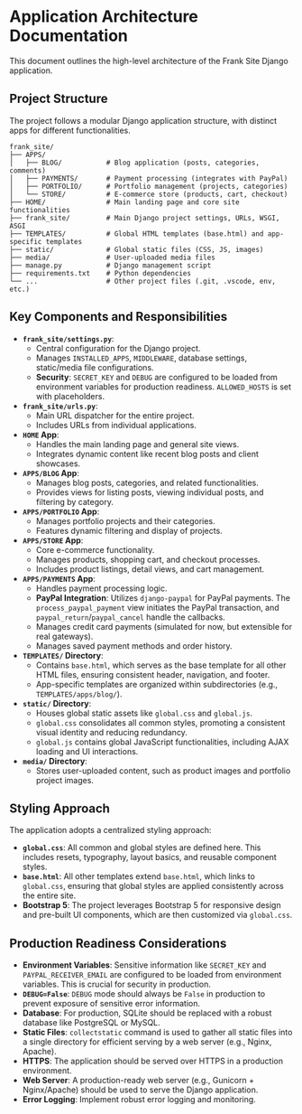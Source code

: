 # Application Architecture Documentation

This document outlines the high-level architecture of the Frank Site Django application.

## Project Structure

The project follows a modular Django application structure, with distinct apps for different functionalities.

```
frank_site/
├── APPS/
│   ├── BLOG/           # Blog application (posts, categories, comments)
│   ├── PAYMENTS/       # Payment processing (integrates with PayPal)
│   ├── PORTFOLIO/      # Portfolio management (projects, categories)
│   └── STORE/          # E-commerce store (products, cart, checkout)
├── HOME/               # Main landing page and core site functionalities
├── frank_site/         # Main Django project settings, URLs, WSGI, ASGI
├── TEMPLATES/          # Global HTML templates (base.html) and app-specific templates
├── static/             # Global static files (CSS, JS, images)
├── media/              # User-uploaded media files
├── manage.py           # Django management script
├── requirements.txt    # Python dependencies
└── ...                 # Other project files (.git, .vscode, env, etc.)
```

## Key Components and Responsibilities

*   **`frank_site/settings.py`**:
    *   Central configuration for the Django project.
    *   Manages `INSTALLED_APPS`, `MIDDLEWARE`, database settings, static/media file configurations.
    *   **Security**: `SECRET_KEY` and `DEBUG` are configured to be loaded from environment variables for production readiness. `ALLOWED_HOSTS` is set with placeholders.
*   **`frank_site/urls.py`**:
    *   Main URL dispatcher for the entire project.
    *   Includes URLs from individual applications.
*   **`HOME` App**:
    *   Handles the main landing page and general site views.
    *   Integrates dynamic content like recent blog posts and client showcases.
*   **`APPS/BLOG` App**:
    *   Manages blog posts, categories, and related functionalities.
    *   Provides views for listing posts, viewing individual posts, and filtering by category.
*   **`APPS/PORTFOLIO` App**:
    *   Manages portfolio projects and their categories.
    *   Features dynamic filtering and display of projects.
*   **`APPS/STORE` App**:
    *   Core e-commerce functionality.
    *   Manages products, shopping cart, and checkout processes.
    *   Includes product listings, detail views, and cart management.
*   **`APPS/PAYMENTS` App**:
    *   Handles payment processing logic.
    *   **PayPal Integration**: Utilizes `django-paypal` for PayPal payments. The `process_paypal_payment` view initiates the PayPal transaction, and `paypal_return`/`paypal_cancel` handle the callbacks.
    *   Manages credit card payments (simulated for now, but extensible for real gateways).
    *   Manages saved payment methods and order history.
*   **`TEMPLATES/` Directory**:
    *   Contains `base.html`, which serves as the base template for all other HTML files, ensuring consistent header, navigation, and footer.
    *   App-specific templates are organized within subdirectories (e.g., `TEMPLATES/apps/blog/`).
*   **`static/` Directory**:
    *   Houses global static assets like `global.css` and `global.js`.
    *   `global.css` consolidates all common styles, promoting a consistent visual identity and reducing redundancy.
    *   `global.js` contains global JavaScript functionalities, including AJAX loading and UI interactions.
*   **`media/` Directory**:
    *   Stores user-uploaded content, such as product images and portfolio project images.

## Styling Approach

The application adopts a centralized styling approach:

*   **`global.css`**: All common and global styles are defined here. This includes resets, typography, layout basics, and reusable component styles.
*   **`base.html`**: All other templates extend `base.html`, which links to `global.css`, ensuring that global styles are applied consistently across the entire site.
*   **Bootstrap 5**: The project leverages Bootstrap 5 for responsive design and pre-built UI components, which are then customized via `global.css`.

## Production Readiness Considerations

*   **Environment Variables**: Sensitive information like `SECRET_KEY` and `PAYPAL_RECEIVER_EMAIL` are configured to be loaded from environment variables. This is crucial for security in production.
*   **`DEBUG=False`**: `DEBUG` mode should always be `False` in production to prevent exposure of sensitive error information.
*   **Database**: For production, SQLite should be replaced with a robust database like PostgreSQL or MySQL.
*   **Static Files**: `collectstatic` command is used to gather all static files into a single directory for efficient serving by a web server (e.g., Nginx, Apache).
*   **HTTPS**: The application should be served over HTTPS in a production environment.
*   **Web Server**: A production-ready web server (e.g., Gunicorn + Nginx/Apache) should be used to serve the Django application.
*   **Error Logging**: Implement robust error logging and monitoring.
